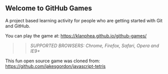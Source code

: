 ## Welcome to GitHub Games

A project based learning activity for people who are getting started with Git and GitHub.

You can play the game at: https://klanphea.github.io/github-games/

>> _*SUPPORTED BROWSERS*: Chrome, Firefox, Safari, Opera and IE9+_

This fun open source game was cloned from: https://github.com/jakesgordon/javascript-tetris
